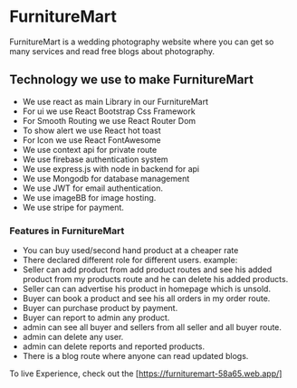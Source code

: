 # FurnitureMart

FurnitureMart is a wedding photography website where you can get so many services and read free blogs about photography.

## Technology we use to make FurnitureMart

- We use react as main Library in our FurnitureMart
- For ui we use React Bootstrap Css Framework
- For Smooth Routing we use React Router Dom
- To show alert we use React hot toast
- For Icon we use React FontAwesome
- We use context api for private route
- We use firebase authentication system
- We use express.js with node in backend for api
- We use Mongodb for database management
- We use JWT for email authentication.
- We use imageBB for image hosting.
- We use stripe for payment.



### Features in FurnitureMart

- You can buy used/second hand product at a cheaper rate
- There declared different role for different users. example: 
- Seller can add product from add product routes and see his added product from my products route and he can delete his added products.
- Seller can can advertise his product in homepage which is unsold.
- Buyer can book a product and see his all orders in my order route.
- Buyer can purchase product by payment.
- Buyer can report to admin any product.
- admin can see all buyer and sellers from all seller and all buyer route.
- admin can delete any user.
- admin can delete reports and reported products.
- There is a blog route where anyone can read updated blogs.



To live Experience, check out the [https://furnituremart-58a65.web.app/]
